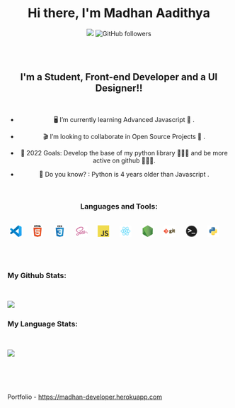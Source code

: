 <h1 align="center"> Hi there, I'm Madhan Aadithya</h1>

<p align="center"><img src="https://img.shields.io/website?label=MY_PORTFOLIO&style=for-the-badge&color=%23f0e7b8&url=https%3A%2F%2Fmadhan-developer.herokuapp.com"></img> <img alt="GitHub followers" src="https://img.shields.io/github/followers/MadhanDevlpr?color=%23f0e7b8&style=for-the-badge"></img></p>
<br />
<br />


<h2 align="center"> I'm a Student, Front-end Developer and a UI Designer!!</h2>
<br />

<div align="center">

  - 🖥  I’m currently learning Advanced Javascript 🚀 .

  - 🎬  I’m looking to collaborate in Open Source Projects 🔧 .

  - 🎯  2022 Goals: Develop the base of my python library 🤹🏽‍♂️  and be more active on github 🤸🏽‍♂️.

  - 🧩 Do you know? : Python is 4 years older than Javascript .
  
</div>


<br />

<h3 align="center"> Languages and Tools:</h3>
<br />

<div align="center">
<img  alt="Visual Studio Code" width="26px" src="https://raw.githubusercontent.com/github/explore/80688e429a7d4ef2fca1e82350fe8e3517d3494d/topics/visual-studio-code/visual-studio-code.png" ></img>&nbsp;&nbsp;&nbsp;&nbsp;&nbsp;
<img alt="HTML5" width="26px" src="https://raw.githubusercontent.com/github/explore/80688e429a7d4ef2fca1e82350fe8e3517d3494d/topics/html/html.png" ></img>&nbsp;&nbsp;&nbsp;&nbsp;&nbsp;
<img  alt="CSS3" width="26px" src="https://raw.githubusercontent.com/github/explore/80688e429a7d4ef2fca1e82350fe8e3517d3494d/topics/css/css.png" ></img>&nbsp;&nbsp;&nbsp;&nbsp;&nbsp;
<img  alt="Sass" width="26px" src="https://raw.githubusercontent.com/github/explore/80688e429a7d4ef2fca1e82350fe8e3517d3494d/topics/sass/sass.png" ></img>&nbsp;&nbsp;&nbsp;&nbsp;&nbsp;
<img  alt="JavaScript" width="26px" src="https://raw.githubusercontent.com/github/explore/80688e429a7d4ef2fca1e82350fe8e3517d3494d/topics/javascript/javascript.png" ></img>&nbsp;&nbsp;&nbsp;&nbsp;&nbsp;
<img alt="React" width="26px" src="https://raw.githubusercontent.com/github/explore/80688e429a7d4ef2fca1e82350fe8e3517d3494d/topics/react/react.png" ></img>&nbsp;&nbsp;&nbsp;&nbsp;&nbsp;
<img  alt="Node.js" width="26px" src="https://raw.githubusercontent.com/github/explore/80688e429a7d4ef2fca1e82350fe8e3517d3494d/topics/nodejs/nodejs.png" ></img>&nbsp;&nbsp;&nbsp;&nbsp;&nbsp;
<img  alt="Git" width="26px" src="https://raw.githubusercontent.com/github/explore/80688e429a7d4ef2fca1e82350fe8e3517d3494d/topics/git/git.png" ></img>&nbsp;&nbsp;&nbsp;&nbsp;&nbsp;
<img  alt="Terminal" width="26px" src="https://raw.githubusercontent.com/github/explore/80688e429a7d4ef2fca1e82350fe8e3517d3494d/topics/terminal/terminal.png" ></img>&nbsp;&nbsp;&nbsp;&nbsp;&nbsp;
<img  alt="Python" width="26px" src="https://raw.githubusercontent.com/github/explore/80688e429a7d4ef2fca1e82350fe8e3517d3494d/topics/python/python.png" ></img>&nbsp;&nbsp;&nbsp;&nbsp;&nbsp;
</div>

<br />

<br />

<br />


### My Github Stats:

<br />

<p align="left"><img src="https://github-readme-stats.vercel.app/api/?username=MadhanDevlpr&hide_border=true&count_private=true&theme=gruvbox&showicons=true"></img></p>

### My Language Stats:

<br />

<p align="left"><img src="https://github-readme-stats.vercel.app/api/top-langs/?username=MadhanDevlpr&hide_border=true&langs_count=8&theme=gruvbox"></img></p>

<br />

<br />

<br />



Portfolio -  https://madhan-developer.herokuapp.com







